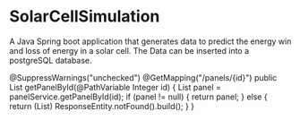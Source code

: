 # SolarCellSimulation
A Java Spring boot application that generates data to predict the energy win and loss of energy in a solar cell. The Data can be inserted into a postgreSQL database.

@SuppressWarnings("unchecked")
	@GetMapping("/panels/{id}")
    public List<SolarEnergyEntity> getPanelById(@PathVariable Integer id) {
        List<SolarEnergyEntity> panel = panelService.getPanelById(id);
        if (panel != null) {
        	return panel;
        } else {
        	return (List<SolarEnergyEntity>) ResponseEntity.notFound().build();
        }
    }
